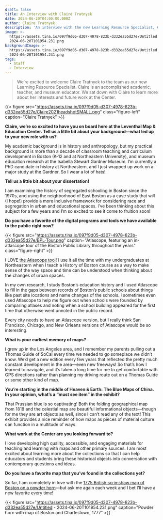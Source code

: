 ```yaml
---
draft: false
title: An Interview with Claire Tratnyek
date: 2024-06-20T04:00:00.000Z
author: Claire Tratnyek
description: 'An interview with the new Learning Resource Specialist, Claire Tratnyek'
image: >-
  https://assets.tina.io/097f9d05-d307-4978-823b-d332ea55d27e/Untitled -
  2024-06-20T101954.231.png
backgroundImage: >-
  https://assets.tina.io/097f9d05-d307-4978-823b-d332ea55d27e/Untitled -
  2024-06-20T101954.231.png
tags:
  - Staff
  - Interview
---
```


> We’re excited to welcome Claire Tratnyek to the team as our new Learning Resource Specialist. Claire is an accomplished academic, teacher, and museum educator. We sat down with Claire to learn more about her interests and future work at the Center.

{{< figure src="https://assets.tina.io/097f9d05-d307-4978-823b-d332ea55d27e/Claire2021headshotSMALL.png" class="figure-left" caption="Claire Tratnyek" >}}

**Claire, we’re so excited to have you on board here at the Leventhal Map & Education Center. Tell us a little bit about your background—what led up to your new role with us?**

My academic background is in history and anthropology, but my practical background is more than a decade of classroom teaching and curriculum development in Boston (K-12 and at Northeastern University), and museum education research at the Isabella Stewart Gardner Museum. I’m currently a PhD candidate in history at Northeastern, and I just wrapped up work on a major study at the Gardner. So I wear a lot of hats!

**Tell us a little bit about your dissertation!**

I am examining the history of segregated schooling in Boston since the 1970s, and using the neighborhood of East Boston as a case study that will (I hope!) provide a more inclusive framework for considering race and segregation in urban and educational spaces. I’ve been thinking about this subject for a few years and I’m so excited to see it come to fruition soon!

**Do you have a favorite of the digital programs and tools we have available to the public right now?**

{{< figure src="https://assets.tina.io/097f9d05-d307-4978-823b-d332ea55d27e/BPL-Tour.png" caption="Atlascope, featuring an in-atlascope tour of the Boston Public Library throughout the years" class="figure-right" >}}

I LOVE [the Atlascope tool](https://www.atlascope.org/)! I use it all the time with my undergraduates at Northeastern when I teach a History of Boston course as a way to make sense of the way space and time can be understood when thinking about the changes of urban spaces.

In my own research, I study Boston’s education history and I used Atlascope to fill in the gaps between records of Boston’s public schools about things like past site locations and name changes of the schools. I sometimes even used Atlascope to help me figure out when schools were founded by comparing atlases and noting when a school building appeared for the first time that otherwise went unnoted in the public record.

Every city needs to have an Atlascope version, but I really think San Francisco, Chicago, and New Orleans versions of Atlascope would be so interesting.

**What is your earliest memory of maps?**

I grew up in the Los Angeles area, and I remember my parents pulling out a Thomas Guide of SoCal every time we needed to go someplace we didn’t know. We’d get a new edition every few years that reflected the pretty much constant development in the area—even new freeways! So that’s how I learned to navigate, and it’s taken a long time for me to get comfortable with GPS directions rather than planning my driving route out on a Thomas Guide or some other kind of map.

**You’re starting in the middle of Heaven & Earth: The Blue Maps of China. In your opinion, what’s a “must see item” in the exhibit?**

That Prussian blue is so captivating! Both the folding geographical map from 1818 and the celestial map are beautiful informational objects—though for me they are art objects as well, since I can’t read any of the text! This exhibit provides a nice reminder of how maps as pieces of material culture can function in a multitude of ways.

**What work at the Center are you looking forward to?**

I love developing high quality, accessible, and engaging materials for teaching and learning with maps and other primary sources. I am most excited about learning more about the collections so that I can help educators and students bring these historical objects into conversation with contemporary questions and ideas.

**Do you have a favorite map that you’ve found in the collections yet?**

So far, I am completely in love with the [1](https://collections.leventhalmap.org/search/commonwealth:q524n340p)[775 British scrimshaw map of Boston on a powder horn](https://collections.leventhalmap.org/search/commonwealth:q524n340p)—but ask me again each week and I bet I’ll have a new favorite every time!

{{< figure src="https://assets.tina.io/097f9d05-d307-4978-823b-d332ea55d27e/Untitled - 2024-06-20T101954.231.png" caption="Powder horn with map of Boston and Charlestown, 1777" >}}
